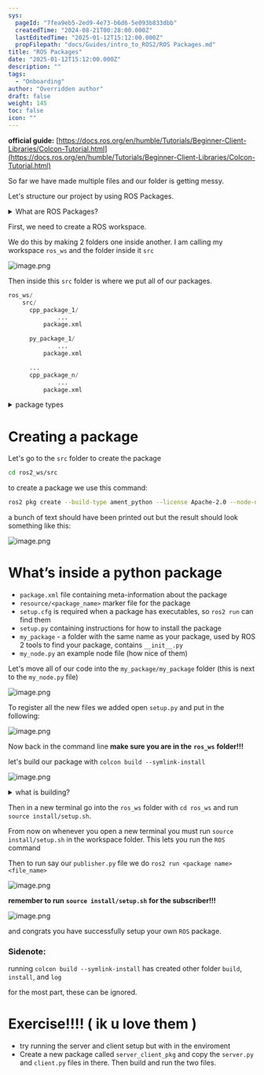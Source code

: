 ```yaml
---
sys:
  pageId: "7fea9eb5-2ed9-4e73-b6d6-5e093b833dbb"
  createdTime: "2024-08-21T00:28:00.000Z"
  lastEditedTime: "2025-01-12T15:12:00.000Z"
  propFilepath: "docs/Guides/intro_to_ROS2/ROS Packages.md"
title: "ROS Packages"
date: "2025-01-12T15:12:00.000Z"
description: ""
tags:
  - "Onboarding"
author: "Overridden author"
draft: false
weight: 145
toc: false
icon: ""
---
```


**official guide:** [https://docs.ros.org/en/humble/Tutorials/Beginner-Client-Libraries/Colcon-Tutorial.html](https://docs.ros.org/en/humble/Tutorials/Beginner-Client-Libraries/Colcon-Tutorial.html)

So far we have made multiple files and our folder is getting messy.

Let's structure our project by using ROS Packages.

<details>

<summary>What are ROS Packages?</summary>

ROS Packages are, as the name implies, packages of code that are highly sharable between ROS developers.

They consist of a folder, `package.xml` file, and source code

```python
      cpp_package_1/
		      ... imagine much code files here ..
          package.xml
```

</details>

First, we need to create a ROS workspace.

We do this by making 2 folders one inside another. I am calling my workspace `ros_ws` and the folder inside it `src`

![image.png](https://prod-files-secure.s3.us-west-2.amazonaws.com/d518164a-d88e-44d1-a4ee-3adb3bd8bce0/70706947-fd18-4537-a67b-e12946812d31/image.png?X-Amz-Algorithm=AWS4-HMAC-SHA256&X-Amz-Content-Sha256=UNSIGNED-PAYLOAD&X-Amz-Credential=ASIAZI2LB466SPXN3AZZ%2F20250614%2Fus-west-2%2Fs3%2Faws4_request&X-Amz-Date=20250614T081033Z&X-Amz-Expires=3600&X-Amz-Security-Token=IQoJb3JpZ2luX2VjED8aCXVzLXdlc3QtMiJHMEUCIAvx3VdMIGvYc543GQz2%2B8%2BPmvHZDtxoctcC3DGwpPyUAiEA3Mjol3vMQsfcTIQjYRlXozCUh7hhK1PvhjIKmqE8Yo0q%2FwMIKBAAGgw2Mzc0MjMxODM4MDUiDEkLpeANJ%2FgT%2FOW2LircA8ygKZ4Wr%2B1Y3QWUp4axFMqQgK7GaYzpVfgCjSR4w6rez7hiMAXkCY4MlqxXGnTma8AnkgZqUx0W9moPL53%2FaEouqy7BNfPsJZ6AlTCj5MQFaO%2Bzp5w1nYRTuSej6QvIsvVNmnkJ1Ux03gB4LliXQXiJm6NqX1yYugL3L19DPEF1H6YPx0LWSOc3gxZa%2FDcE%2BaSqleDlG2k4hb8lazMElz327aJGJ%2BJoU3CCfChVXoWgg9%2BKx%2BK%2Bqum%2B3bCGU3L5DTWz9poaMpoJknl8prHaTeV5HO2xXM7Qhty9YvZXwKtIOjUarpeTAYLnY7pJ87USV%2BNQ%2B1Vy1N4wvktN0etMbqJTbdgTe0sL5tGDh1W9n3b6JYLJLE2Hh2%2B7Y89A8ExrmEwgqPSWnlNQyHvhrHgNgzw6zh%2B%2FUxoBUplED2GjdRw3Z%2FZOHGGLbG4uWzGEJ6h%2F6GHpzlo1HCATLic6V8k8RKJjJ%2BeZxuB0qRErFr3ellUZ9VR2JAYhmPWVQEINpKemLl1Sa3WDMuJ6aPKrcL5pzilVEpwhHwVzA64eDAyfCkwkNmPBy48heLt0cs0NG3qVwhUhChTEiNhDNRBivTcyj%2FC6sYYQ5edQR3tlU3tVMJgpICPctMOUcBR52o%2BlMI28tMIGOqUBP33xdFor4P%2B7LQ1KHdGe%2FQ547OTsSRHrP8VNotTKO8gjLUPi87E6DuSbVRUBV0GxEW%2B76iXZ0jsAzytKgzwB%2B%2B6VIcci4GKzCZXUOZVUT7kHp7i2EBeuTFQTEFaeLGyI8aQNN5hGB744ywF0AjkK6M%2BbiXUcnypOd3tt1w4Yoj5U0xt6XH0sHs1SDg7Rp6a%2FLbUiRMA8Dy6K5%2BAw1fYk9ItGLdrC&X-Amz-Signature=64e20128bc584628d7fe9a7f5723432605dc8b528546dcf84cdce8b4c386d556&X-Amz-SignedHeaders=host&x-amz-checksum-mode=ENABLED&x-id=GetObject)

Then inside this `src` folder is where we put all of our packages.

```python
ros_ws/
    src/
      cpp_package_1/
		      ...
          package.xml

      py_package_1/
		      ...
          package.xml

      ...
      cpp_package_n/
		      ...
          package.xml

```

<details>

<summary>package types</summary>

packages can be either `C++` or python.

the intern file structure is different for each but for this guide we will stick to creating python packages

</details>

# Creating a package

Let's go to the `src` folder to create the package

```bash
cd ros2_ws/src
```

to create a package we use this command:

```bash
ros2 pkg create --build-type ament_python --license Apache-2.0 --node-name my_node my_package
```

a bunch of text should have been printed out but the result should look something like this:

![image.png](https://prod-files-secure.s3.us-west-2.amazonaws.com/d518164a-d88e-44d1-a4ee-3adb3bd8bce0/e6cf1e3f-8512-4a3e-b131-079f800bf3e8/image.png?X-Amz-Algorithm=AWS4-HMAC-SHA256&X-Amz-Content-Sha256=UNSIGNED-PAYLOAD&X-Amz-Credential=ASIAZI2LB466SPXN3AZZ%2F20250614%2Fus-west-2%2Fs3%2Faws4_request&X-Amz-Date=20250614T081033Z&X-Amz-Expires=3600&X-Amz-Security-Token=IQoJb3JpZ2luX2VjED8aCXVzLXdlc3QtMiJHMEUCIAvx3VdMIGvYc543GQz2%2B8%2BPmvHZDtxoctcC3DGwpPyUAiEA3Mjol3vMQsfcTIQjYRlXozCUh7hhK1PvhjIKmqE8Yo0q%2FwMIKBAAGgw2Mzc0MjMxODM4MDUiDEkLpeANJ%2FgT%2FOW2LircA8ygKZ4Wr%2B1Y3QWUp4axFMqQgK7GaYzpVfgCjSR4w6rez7hiMAXkCY4MlqxXGnTma8AnkgZqUx0W9moPL53%2FaEouqy7BNfPsJZ6AlTCj5MQFaO%2Bzp5w1nYRTuSej6QvIsvVNmnkJ1Ux03gB4LliXQXiJm6NqX1yYugL3L19DPEF1H6YPx0LWSOc3gxZa%2FDcE%2BaSqleDlG2k4hb8lazMElz327aJGJ%2BJoU3CCfChVXoWgg9%2BKx%2BK%2Bqum%2B3bCGU3L5DTWz9poaMpoJknl8prHaTeV5HO2xXM7Qhty9YvZXwKtIOjUarpeTAYLnY7pJ87USV%2BNQ%2B1Vy1N4wvktN0etMbqJTbdgTe0sL5tGDh1W9n3b6JYLJLE2Hh2%2B7Y89A8ExrmEwgqPSWnlNQyHvhrHgNgzw6zh%2B%2FUxoBUplED2GjdRw3Z%2FZOHGGLbG4uWzGEJ6h%2F6GHpzlo1HCATLic6V8k8RKJjJ%2BeZxuB0qRErFr3ellUZ9VR2JAYhmPWVQEINpKemLl1Sa3WDMuJ6aPKrcL5pzilVEpwhHwVzA64eDAyfCkwkNmPBy48heLt0cs0NG3qVwhUhChTEiNhDNRBivTcyj%2FC6sYYQ5edQR3tlU3tVMJgpICPctMOUcBR52o%2BlMI28tMIGOqUBP33xdFor4P%2B7LQ1KHdGe%2FQ547OTsSRHrP8VNotTKO8gjLUPi87E6DuSbVRUBV0GxEW%2B76iXZ0jsAzytKgzwB%2B%2B6VIcci4GKzCZXUOZVUT7kHp7i2EBeuTFQTEFaeLGyI8aQNN5hGB744ywF0AjkK6M%2BbiXUcnypOd3tt1w4Yoj5U0xt6XH0sHs1SDg7Rp6a%2FLbUiRMA8Dy6K5%2BAw1fYk9ItGLdrC&X-Amz-Signature=c7fbb64395655fec52d658876dde413ea24611535908263eca29de6ceaa4d3f1&X-Amz-SignedHeaders=host&x-amz-checksum-mode=ENABLED&x-id=GetObject)

# What’s inside a python package

- `package.xml` file containing meta-information about the package
- `resource/<package_name>` marker file for the package
- `setup.cfg` is required when a package has executables, so `ros2 run` can find them
- `setup.py` containing instructions for how to install the package
- `my_package` - a folder with the same name as your package, used by ROS 2 tools to find your package, contains `__init__.py`
- `my_node.py` an example node file (how nice of them)

Let's move all of our code into the `my_package/my_package` folder (this is next to the `my_node.py` file)

![image.png](https://prod-files-secure.s3.us-west-2.amazonaws.com/d518164a-d88e-44d1-a4ee-3adb3bd8bce0/9ce58f11-0da9-4d3e-b86d-506a9685d378/image.png?X-Amz-Algorithm=AWS4-HMAC-SHA256&X-Amz-Content-Sha256=UNSIGNED-PAYLOAD&X-Amz-Credential=ASIAZI2LB466SPXN3AZZ%2F20250614%2Fus-west-2%2Fs3%2Faws4_request&X-Amz-Date=20250614T081033Z&X-Amz-Expires=3600&X-Amz-Security-Token=IQoJb3JpZ2luX2VjED8aCXVzLXdlc3QtMiJHMEUCIAvx3VdMIGvYc543GQz2%2B8%2BPmvHZDtxoctcC3DGwpPyUAiEA3Mjol3vMQsfcTIQjYRlXozCUh7hhK1PvhjIKmqE8Yo0q%2FwMIKBAAGgw2Mzc0MjMxODM4MDUiDEkLpeANJ%2FgT%2FOW2LircA8ygKZ4Wr%2B1Y3QWUp4axFMqQgK7GaYzpVfgCjSR4w6rez7hiMAXkCY4MlqxXGnTma8AnkgZqUx0W9moPL53%2FaEouqy7BNfPsJZ6AlTCj5MQFaO%2Bzp5w1nYRTuSej6QvIsvVNmnkJ1Ux03gB4LliXQXiJm6NqX1yYugL3L19DPEF1H6YPx0LWSOc3gxZa%2FDcE%2BaSqleDlG2k4hb8lazMElz327aJGJ%2BJoU3CCfChVXoWgg9%2BKx%2BK%2Bqum%2B3bCGU3L5DTWz9poaMpoJknl8prHaTeV5HO2xXM7Qhty9YvZXwKtIOjUarpeTAYLnY7pJ87USV%2BNQ%2B1Vy1N4wvktN0etMbqJTbdgTe0sL5tGDh1W9n3b6JYLJLE2Hh2%2B7Y89A8ExrmEwgqPSWnlNQyHvhrHgNgzw6zh%2B%2FUxoBUplED2GjdRw3Z%2FZOHGGLbG4uWzGEJ6h%2F6GHpzlo1HCATLic6V8k8RKJjJ%2BeZxuB0qRErFr3ellUZ9VR2JAYhmPWVQEINpKemLl1Sa3WDMuJ6aPKrcL5pzilVEpwhHwVzA64eDAyfCkwkNmPBy48heLt0cs0NG3qVwhUhChTEiNhDNRBivTcyj%2FC6sYYQ5edQR3tlU3tVMJgpICPctMOUcBR52o%2BlMI28tMIGOqUBP33xdFor4P%2B7LQ1KHdGe%2FQ547OTsSRHrP8VNotTKO8gjLUPi87E6DuSbVRUBV0GxEW%2B76iXZ0jsAzytKgzwB%2B%2B6VIcci4GKzCZXUOZVUT7kHp7i2EBeuTFQTEFaeLGyI8aQNN5hGB744ywF0AjkK6M%2BbiXUcnypOd3tt1w4Yoj5U0xt6XH0sHs1SDg7Rp6a%2FLbUiRMA8Dy6K5%2BAw1fYk9ItGLdrC&X-Amz-Signature=c481eea0c27532258e8c7b62750b651530d3cfb299306152c9c824ac9ddaae29&X-Amz-SignedHeaders=host&x-amz-checksum-mode=ENABLED&x-id=GetObject)

To register all the new files we added open `setup.py` and put in the following:

![image.png](https://prod-files-secure.s3.us-west-2.amazonaws.com/d518164a-d88e-44d1-a4ee-3adb3bd8bce0/1cd7c262-4cae-4496-9d75-c178537d24a2/image.png?X-Amz-Algorithm=AWS4-HMAC-SHA256&X-Amz-Content-Sha256=UNSIGNED-PAYLOAD&X-Amz-Credential=ASIAZI2LB466SPXN3AZZ%2F20250614%2Fus-west-2%2Fs3%2Faws4_request&X-Amz-Date=20250614T081033Z&X-Amz-Expires=3600&X-Amz-Security-Token=IQoJb3JpZ2luX2VjED8aCXVzLXdlc3QtMiJHMEUCIAvx3VdMIGvYc543GQz2%2B8%2BPmvHZDtxoctcC3DGwpPyUAiEA3Mjol3vMQsfcTIQjYRlXozCUh7hhK1PvhjIKmqE8Yo0q%2FwMIKBAAGgw2Mzc0MjMxODM4MDUiDEkLpeANJ%2FgT%2FOW2LircA8ygKZ4Wr%2B1Y3QWUp4axFMqQgK7GaYzpVfgCjSR4w6rez7hiMAXkCY4MlqxXGnTma8AnkgZqUx0W9moPL53%2FaEouqy7BNfPsJZ6AlTCj5MQFaO%2Bzp5w1nYRTuSej6QvIsvVNmnkJ1Ux03gB4LliXQXiJm6NqX1yYugL3L19DPEF1H6YPx0LWSOc3gxZa%2FDcE%2BaSqleDlG2k4hb8lazMElz327aJGJ%2BJoU3CCfChVXoWgg9%2BKx%2BK%2Bqum%2B3bCGU3L5DTWz9poaMpoJknl8prHaTeV5HO2xXM7Qhty9YvZXwKtIOjUarpeTAYLnY7pJ87USV%2BNQ%2B1Vy1N4wvktN0etMbqJTbdgTe0sL5tGDh1W9n3b6JYLJLE2Hh2%2B7Y89A8ExrmEwgqPSWnlNQyHvhrHgNgzw6zh%2B%2FUxoBUplED2GjdRw3Z%2FZOHGGLbG4uWzGEJ6h%2F6GHpzlo1HCATLic6V8k8RKJjJ%2BeZxuB0qRErFr3ellUZ9VR2JAYhmPWVQEINpKemLl1Sa3WDMuJ6aPKrcL5pzilVEpwhHwVzA64eDAyfCkwkNmPBy48heLt0cs0NG3qVwhUhChTEiNhDNRBivTcyj%2FC6sYYQ5edQR3tlU3tVMJgpICPctMOUcBR52o%2BlMI28tMIGOqUBP33xdFor4P%2B7LQ1KHdGe%2FQ547OTsSRHrP8VNotTKO8gjLUPi87E6DuSbVRUBV0GxEW%2B76iXZ0jsAzytKgzwB%2B%2B6VIcci4GKzCZXUOZVUT7kHp7i2EBeuTFQTEFaeLGyI8aQNN5hGB744ywF0AjkK6M%2BbiXUcnypOd3tt1w4Yoj5U0xt6XH0sHs1SDg7Rp6a%2FLbUiRMA8Dy6K5%2BAw1fYk9ItGLdrC&X-Amz-Signature=f3d2a2664abf98333005a83c3047a10392a7cea87eba5b0945f114923dbad2f4&X-Amz-SignedHeaders=host&x-amz-checksum-mode=ENABLED&x-id=GetObject)

Now back in the command line **make sure you are in the** **`ros_ws`** **folder!!!**

let's build our package with `colcon build --symlink-install`

![image.png](https://prod-files-secure.s3.us-west-2.amazonaws.com/d518164a-d88e-44d1-a4ee-3adb3bd8bce0/2f2a0d27-b173-48fd-b189-5f5c0ce65619/image.png?X-Amz-Algorithm=AWS4-HMAC-SHA256&X-Amz-Content-Sha256=UNSIGNED-PAYLOAD&X-Amz-Credential=ASIAZI2LB466SPXN3AZZ%2F20250614%2Fus-west-2%2Fs3%2Faws4_request&X-Amz-Date=20250614T081033Z&X-Amz-Expires=3600&X-Amz-Security-Token=IQoJb3JpZ2luX2VjED8aCXVzLXdlc3QtMiJHMEUCIAvx3VdMIGvYc543GQz2%2B8%2BPmvHZDtxoctcC3DGwpPyUAiEA3Mjol3vMQsfcTIQjYRlXozCUh7hhK1PvhjIKmqE8Yo0q%2FwMIKBAAGgw2Mzc0MjMxODM4MDUiDEkLpeANJ%2FgT%2FOW2LircA8ygKZ4Wr%2B1Y3QWUp4axFMqQgK7GaYzpVfgCjSR4w6rez7hiMAXkCY4MlqxXGnTma8AnkgZqUx0W9moPL53%2FaEouqy7BNfPsJZ6AlTCj5MQFaO%2Bzp5w1nYRTuSej6QvIsvVNmnkJ1Ux03gB4LliXQXiJm6NqX1yYugL3L19DPEF1H6YPx0LWSOc3gxZa%2FDcE%2BaSqleDlG2k4hb8lazMElz327aJGJ%2BJoU3CCfChVXoWgg9%2BKx%2BK%2Bqum%2B3bCGU3L5DTWz9poaMpoJknl8prHaTeV5HO2xXM7Qhty9YvZXwKtIOjUarpeTAYLnY7pJ87USV%2BNQ%2B1Vy1N4wvktN0etMbqJTbdgTe0sL5tGDh1W9n3b6JYLJLE2Hh2%2B7Y89A8ExrmEwgqPSWnlNQyHvhrHgNgzw6zh%2B%2FUxoBUplED2GjdRw3Z%2FZOHGGLbG4uWzGEJ6h%2F6GHpzlo1HCATLic6V8k8RKJjJ%2BeZxuB0qRErFr3ellUZ9VR2JAYhmPWVQEINpKemLl1Sa3WDMuJ6aPKrcL5pzilVEpwhHwVzA64eDAyfCkwkNmPBy48heLt0cs0NG3qVwhUhChTEiNhDNRBivTcyj%2FC6sYYQ5edQR3tlU3tVMJgpICPctMOUcBR52o%2BlMI28tMIGOqUBP33xdFor4P%2B7LQ1KHdGe%2FQ547OTsSRHrP8VNotTKO8gjLUPi87E6DuSbVRUBV0GxEW%2B76iXZ0jsAzytKgzwB%2B%2B6VIcci4GKzCZXUOZVUT7kHp7i2EBeuTFQTEFaeLGyI8aQNN5hGB744ywF0AjkK6M%2BbiXUcnypOd3tt1w4Yoj5U0xt6XH0sHs1SDg7Rp6a%2FLbUiRMA8Dy6K5%2BAw1fYk9ItGLdrC&X-Amz-Signature=0b738b7debbfa1843d6957b66d619235debbc07141559e9d61575d3f2b3a938d&X-Amz-SignedHeaders=host&x-amz-checksum-mode=ENABLED&x-id=GetObject)

<details>

<summary>what is building?</summary>

if you are a CS major at Rose-Hulman you will learn the answer to this in CSSE132

but TLDR; is it combines all the code files into one program that can be run easily 

</details>

Then in a new terminal go into the `ros_ws` folder with `cd ros_ws` and run `source install/setup.sh`. 

From now on whenever you open a new terminal you must run `source install/setup.sh` in the workspace folder. This lets you run the `ROS` command

Then to run say our `publisher.py` file we do `ros2 run <package name> <file_name>`

![image.png](https://prod-files-secure.s3.us-west-2.amazonaws.com/d518164a-d88e-44d1-a4ee-3adb3bd8bce0/4f4b1219-3a44-4632-aa0a-ce3471699f59/image.png?X-Amz-Algorithm=AWS4-HMAC-SHA256&X-Amz-Content-Sha256=UNSIGNED-PAYLOAD&X-Amz-Credential=ASIAZI2LB466SPXN3AZZ%2F20250614%2Fus-west-2%2Fs3%2Faws4_request&X-Amz-Date=20250614T081033Z&X-Amz-Expires=3600&X-Amz-Security-Token=IQoJb3JpZ2luX2VjED8aCXVzLXdlc3QtMiJHMEUCIAvx3VdMIGvYc543GQz2%2B8%2BPmvHZDtxoctcC3DGwpPyUAiEA3Mjol3vMQsfcTIQjYRlXozCUh7hhK1PvhjIKmqE8Yo0q%2FwMIKBAAGgw2Mzc0MjMxODM4MDUiDEkLpeANJ%2FgT%2FOW2LircA8ygKZ4Wr%2B1Y3QWUp4axFMqQgK7GaYzpVfgCjSR4w6rez7hiMAXkCY4MlqxXGnTma8AnkgZqUx0W9moPL53%2FaEouqy7BNfPsJZ6AlTCj5MQFaO%2Bzp5w1nYRTuSej6QvIsvVNmnkJ1Ux03gB4LliXQXiJm6NqX1yYugL3L19DPEF1H6YPx0LWSOc3gxZa%2FDcE%2BaSqleDlG2k4hb8lazMElz327aJGJ%2BJoU3CCfChVXoWgg9%2BKx%2BK%2Bqum%2B3bCGU3L5DTWz9poaMpoJknl8prHaTeV5HO2xXM7Qhty9YvZXwKtIOjUarpeTAYLnY7pJ87USV%2BNQ%2B1Vy1N4wvktN0etMbqJTbdgTe0sL5tGDh1W9n3b6JYLJLE2Hh2%2B7Y89A8ExrmEwgqPSWnlNQyHvhrHgNgzw6zh%2B%2FUxoBUplED2GjdRw3Z%2FZOHGGLbG4uWzGEJ6h%2F6GHpzlo1HCATLic6V8k8RKJjJ%2BeZxuB0qRErFr3ellUZ9VR2JAYhmPWVQEINpKemLl1Sa3WDMuJ6aPKrcL5pzilVEpwhHwVzA64eDAyfCkwkNmPBy48heLt0cs0NG3qVwhUhChTEiNhDNRBivTcyj%2FC6sYYQ5edQR3tlU3tVMJgpICPctMOUcBR52o%2BlMI28tMIGOqUBP33xdFor4P%2B7LQ1KHdGe%2FQ547OTsSRHrP8VNotTKO8gjLUPi87E6DuSbVRUBV0GxEW%2B76iXZ0jsAzytKgzwB%2B%2B6VIcci4GKzCZXUOZVUT7kHp7i2EBeuTFQTEFaeLGyI8aQNN5hGB744ywF0AjkK6M%2BbiXUcnypOd3tt1w4Yoj5U0xt6XH0sHs1SDg7Rp6a%2FLbUiRMA8Dy6K5%2BAw1fYk9ItGLdrC&X-Amz-Signature=129a27a386f423cd0e2f3fcde1b740c96562b20b559883131fd7ba23897c2a53&X-Amz-SignedHeaders=host&x-amz-checksum-mode=ENABLED&x-id=GetObject)

**remember to run** **`source install/setup.sh`** **for the subscriber!!!**

![image.png](https://prod-files-secure.s3.us-west-2.amazonaws.com/d518164a-d88e-44d1-a4ee-3adb3bd8bce0/02121119-dad4-49ec-8356-c956108b4243/image.png?X-Amz-Algorithm=AWS4-HMAC-SHA256&X-Amz-Content-Sha256=UNSIGNED-PAYLOAD&X-Amz-Credential=ASIAZI2LB466SPXN3AZZ%2F20250614%2Fus-west-2%2Fs3%2Faws4_request&X-Amz-Date=20250614T081033Z&X-Amz-Expires=3600&X-Amz-Security-Token=IQoJb3JpZ2luX2VjED8aCXVzLXdlc3QtMiJHMEUCIAvx3VdMIGvYc543GQz2%2B8%2BPmvHZDtxoctcC3DGwpPyUAiEA3Mjol3vMQsfcTIQjYRlXozCUh7hhK1PvhjIKmqE8Yo0q%2FwMIKBAAGgw2Mzc0MjMxODM4MDUiDEkLpeANJ%2FgT%2FOW2LircA8ygKZ4Wr%2B1Y3QWUp4axFMqQgK7GaYzpVfgCjSR4w6rez7hiMAXkCY4MlqxXGnTma8AnkgZqUx0W9moPL53%2FaEouqy7BNfPsJZ6AlTCj5MQFaO%2Bzp5w1nYRTuSej6QvIsvVNmnkJ1Ux03gB4LliXQXiJm6NqX1yYugL3L19DPEF1H6YPx0LWSOc3gxZa%2FDcE%2BaSqleDlG2k4hb8lazMElz327aJGJ%2BJoU3CCfChVXoWgg9%2BKx%2BK%2Bqum%2B3bCGU3L5DTWz9poaMpoJknl8prHaTeV5HO2xXM7Qhty9YvZXwKtIOjUarpeTAYLnY7pJ87USV%2BNQ%2B1Vy1N4wvktN0etMbqJTbdgTe0sL5tGDh1W9n3b6JYLJLE2Hh2%2B7Y89A8ExrmEwgqPSWnlNQyHvhrHgNgzw6zh%2B%2FUxoBUplED2GjdRw3Z%2FZOHGGLbG4uWzGEJ6h%2F6GHpzlo1HCATLic6V8k8RKJjJ%2BeZxuB0qRErFr3ellUZ9VR2JAYhmPWVQEINpKemLl1Sa3WDMuJ6aPKrcL5pzilVEpwhHwVzA64eDAyfCkwkNmPBy48heLt0cs0NG3qVwhUhChTEiNhDNRBivTcyj%2FC6sYYQ5edQR3tlU3tVMJgpICPctMOUcBR52o%2BlMI28tMIGOqUBP33xdFor4P%2B7LQ1KHdGe%2FQ547OTsSRHrP8VNotTKO8gjLUPi87E6DuSbVRUBV0GxEW%2B76iXZ0jsAzytKgzwB%2B%2B6VIcci4GKzCZXUOZVUT7kHp7i2EBeuTFQTEFaeLGyI8aQNN5hGB744ywF0AjkK6M%2BbiXUcnypOd3tt1w4Yoj5U0xt6XH0sHs1SDg7Rp6a%2FLbUiRMA8Dy6K5%2BAw1fYk9ItGLdrC&X-Amz-Signature=a1a481bf9f1cdbdbc46fb2730d5ecce7d4319bac3425354559052da92c9364d1&X-Amz-SignedHeaders=host&x-amz-checksum-mode=ENABLED&x-id=GetObject)

and congrats you have successfully setup your own `ROS` package.

### Sidenote:

running `colcon build --symlink-install` has created other folder `build`, `install`, and `log`

for the most part, these can be ignored.

# Exercise!!!! ( ik u love them )

- try running the server and client setup but with in the enviroment
- Create a new package called `server_client_pkg` and copy the `server.py` and `client.py` files in there. Then build and run the two files.

